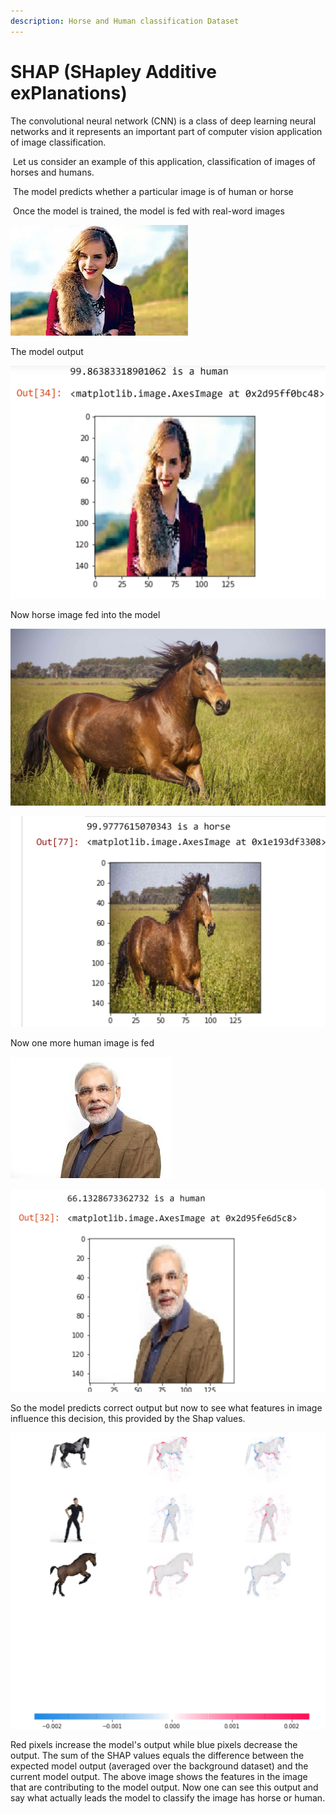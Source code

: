 ```yaml
---
description: Horse and Human classification Dataset
---
```


# SHAP \(SHapley Additive exPlanations\)

The convolutional neural network \(CNN\) is a class of deep learning neural networks and it represents an important part of computer vision application of image classification.

‌ Let us consider an example of this application, classification of images of horses and humans.

‌ The model predicts whether a particular image is of human or horse

‌ Once the model is trained, the model is fed with real-word images

![Emma Watson](../.gitbook/assets/emma-watson.jpg)

The model output 

![Output screen capture of the CNN model](../.gitbook/assets/screenshot-88.png)

Now horse image fed into the model

![](../.gitbook/assets/horse3.jpg)

![](../.gitbook/assets/screenshot-86.png)

Now one more human image is fed

![Narendra Modi](../.gitbook/assets/modi.jpg)

![Output of the Model](../.gitbook/assets/screenshot-87.png)

So the model predicts correct output but now to see what features in image influence this decision, this provided by the Shap values.

![Shap Deep Explainer output](../.gitbook/assets/screenshot-85.png)

Red pixels increase the model's output while blue pixels decrease the output. The sum of the SHAP values equals the difference between the expected model output \(averaged over the background dataset\) and the current model output. The above image shows the features in the image that are contributing to the model output. Now one can see this output and say what actually leads the model to classify the image has horse or human.


